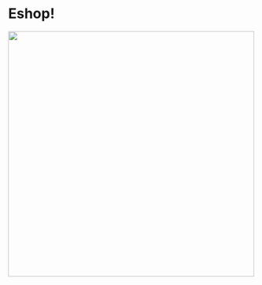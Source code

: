 # Eshop!

 <img src="https://user-images.githubusercontent.com/97020993/178672250-757cb479-b691-4251-8d55-f207190882ef.jpg" width="500" height="500"/>
